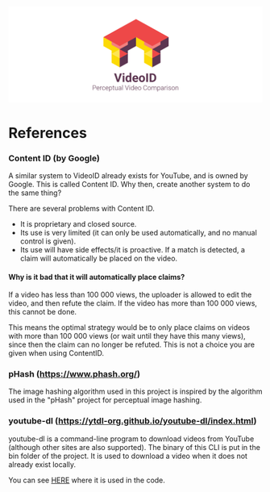 [![](logo.png)](../README.md)

# References

### Content ID (by Google)
A similar system to VideoID already exists for YouTube, and is owned by Google. This is called Content ID. Why then, create another system to do the same thing?

There are several problems with Content ID. 
 - It is proprietary and closed source. 
 - Its use is very limited (it can only be used automatically, and no manual control is given).
 - Its use will have side effects/it is proactive. If a match is detected, a claim will automatically be placed on the video.
 
#### Why is it bad that it will automatically place claims?
If a video has less than 100 000 views, the uploader is allowed to edit the video, and then refute the claim. If the video has more than 100 000 views, this cannot be done.

This means the optimal strategy would be to only place claims on videos with more than 100 000 views (or wait until they have this many views), since then the claim can no longer be refuted. This is not a choice you are given when using ContentID.

### pHash (https://www.phash.org/)
The image hashing algorithm used in this project is inspired by the algorithm used in the "pHash" project for perceptual image hashing.

### youtube-dl (https://ytdl-org.github.io/youtube-dl/index.html)
youtube-dl is a command-line program to download videos from YouTube (although other sites are also supported). The binary of this CLI is put in the bin folder of the project. It is used to download a video when it does not already exist locally.

You can see [HERE](https://github.com/bergkvist/videoid/blob/17d453f21f20e6f7aa9a5ed244f6fd1c8671db3e/src/video.cpp#L18) where it is used in the code.
